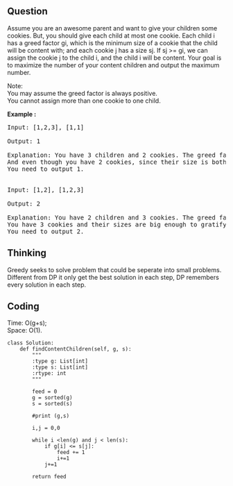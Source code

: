 ## Question
Assume you are an awesome parent and want to give your children some cookies. But, you should give each child at most one cookie. Each child i has a greed factor gi, which is the minimum size of a cookie that the child will be content with; and each cookie j has a size sj. If sj >= gi, we can assign the cookie j to the child i, and the child i will be content. Your goal is to maximize the number of your content children and output the maximum number.<br>

Note:<br>
You may assume the greed factor is always positive. <br>
You cannot assign more than one cookie to one child.<br>

**Example :**
<pre>
Input: [1,2,3], [1,1]

Output: 1

Explanation: You have 3 children and 2 cookies. The greed factors of 3 children are 1, 2, 3. 
And even though you have 2 cookies, since their size is both 1, you could only make the child whose greed factor is 1 content.
You need to output 1.


Input: [1,2], [1,2,3]

Output: 2

Explanation: You have 2 children and 3 cookies. The greed factors of 2 children are 1, 2. 
You have 3 cookies and their sizes are big enough to gratify all of the children, 
You need to output 2.
</pre>


## Thinking
Greedy seeks to solve problem that could be seperate into small problems. Different
from DP it only get the best solution in each step, DP remembers every solution in each step.

## Coding
Time: O(g+s); </br>
Space: O(1).
```python3
class Solution:
    def findContentChildren(self, g, s):
        """
        :type g: List[int]
        :type s: List[int]
        :rtype: int
        """
        
        feed = 0
        g = sorted(g)
        s = sorted(s)
        
        #print (g,s)
        
        i,j = 0,0
        
        while i <len(g) and j < len(s):
            if g[i] <= s[j]:
                feed += 1
                i+=1
            j+=1
                
        return feed
```

